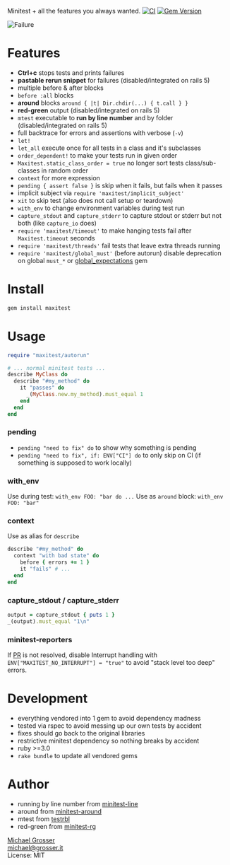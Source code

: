Minitest + all the features you always wanted.
[![CI](https://github.com/grosser/maxitest/actions/workflows/actions.yml/badge.svg?branch=master)](https://github.com/grosser/maxitest/actions/workflows/actions.yml?query=branch%3Amaster)
[![Gem Version](https://badge.fury.io/rb/maxitest.svg)](https://badge.fury.io/rb/maxitest)

![Failure](assets/failure.png?raw=true)

Features
========
 - **Ctrl+c** stops tests and prints failures
 - **pastable rerun snippet** for failures (disabled/integrated on rails 5)
 - multiple before & after blocks
 - `before :all` blocks
 - **around** blocks `around { |t| Dir.chdir(...) { t.call } }`
 - **red-green** output  (disabled/integrated on rails 5)
 - `mtest` executable to **run by line number** and by folder  (disabled/integrated on rails 5)
 - full backtrace for errors and assertions with verbose (`-v`)
 - `let!`
 - `let_all` execute once for all tests in a class and it's subclasses
 - `order_dependent!` to make your tests run in given order
 - `Maxitest.static_class_order = true` no longer sort tests class/sub-classes in random order
 - `context` for more expression
 - `pending { assert false }` is skip when it fails, but fails when it passes
 - implicit subject via `require 'maxitest/implicit_subject'`
 - `xit` to skip test (also does not call setup or teardown)
 - `with_env` to change environment variables during test run
 - `capture_stdout` and `capture_stderr` to capture stdout or stderr but not both (like `capture_io` does)
 - `require 'maxitest/timeout'` to make hanging tests fail after `Maxitest.timeout` seconds
 - `require 'maxitest/threads'` fail tests that leave extra threads running
 - `require 'maxitest/global_must'` (before autorun) disable deprecation on global `must_*` or [global_expectations](https://github.com/jeremyevans/minitest-global_expectations) gem

Install
=======

```Bash
gem install maxitest
```

Usage
=====

```Ruby
require "maxitest/autorun"

# ... normal minitest tests ...
describe MyClass do
  describe "#my_method" do
    it "passes" do
      _(MyClass.new.my_method).must_equal 1
    end
  end
end
```

### pending

- `pending "need to fix" do` to show why something is pending 
- `pending "need to fix", if: ENV["CI"] do` to only skip on CI (if something is supposed to work locally) 

### with_env

Use during test: `with_env FOO: "bar do ...`
Use as `around` block: `with_env FOO: "bar"`

### context

Use as alias for `describe`

```ruby
describe "#my_method" do
  context "with bad state" do
    before { errors += 1 }
    it "fails" # ...
  end
end
```

### capture_stdout / capture_stderr

```ruby
output = capture_stdout { puts 1 }
_(output).must_equal "1\n"
```

### minitest-reporters

If [PR](https://github.com/minitest-reporters/minitest-reporters/pull/357) is not resolved,
disable Interrupt handling with `ENV["MAXITEST_NO_INTERRUPT"] = "true"` to avoid "stack level too deep" errors.

Development
===========
 - everything vendored into 1 gem to avoid dependency madness
 - tested via rspec to avoid messing up our own tests by accident
 - fixes should go back to the original libraries
 - restrictive minitest dependency so nothing breaks by accident
 - ruby >=3.0
 - `rake bundle` to update all vendored gems

Author
======
 - running by line number from [minitest-line](https://github.com/judofyr/minitest-line)
 - around from [minitest-around](https://github.com/splattael/minitest-around)
 - mtest from [testrbl](https://github.com/grosser/testrbl)
 - red-green from [minitest-rg](https://github.com/blowmage/minitest-rg)

[Michael Grosser](http://grosser.it)<br>
michael@grosser.it<br>
License: MIT
